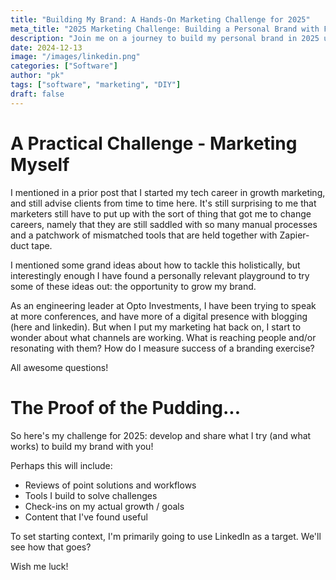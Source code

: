 ```yaml
---
title: "Building My Brand: A Hands-On Marketing Challenge for 2025"
meta_title: "2025 Marketing Challenge: Building a Personal Brand with Fresh Strategies"
description: "Join me on a journey to build my personal brand in 2025 using innovative marketing strategies and tools. Explore practical insights and learnings from my experiences in growth marketing and engineering leadership."
date: 2024-12-13
image: "/images/linkedin.png"
categories: ["Software"]
author: "pk"
tags: ["software", "marketing", "DIY"]
draft: false
---
```


# A Practical Challenge - Marketing Myself

I mentioned in a prior post that I started my tech career in growth marketing, and still advise clients from time to time here.
It's still surprising to me that marketers still have to put up with the sort of thing that got me to change careers, namely that
they are still saddled with so many manual processes and a patchwork of mismatched tools that are held together with Zapier-duct tape.

I mentioned some grand ideas about how to tackle this holistically, but interestingly enough I have found a personally relevant playground
to try some of these ideas out: the opportunity to grow my brand.

As an engineering leader at Opto Investments, I have been trying to speak at more conferences, and have more of a digital presence
with blogging (here and linkedin). But when I put my marketing hat back on, I start to wonder about what channels are working. 
What is reaching people and/or resonating with them? How do I measure success of a branding exercise?

All awesome questions!


# The Proof of the Pudding...

So here's my challenge for 2025: develop and share what I try (and what works) to build my brand with you!

Perhaps this will include:
- Reviews of point solutions and workflows
- Tools I build to solve challenges
- Check-ins on my actual growth / goals
- Content that I've found useful

To set starting context, I'm primarily going to use LinkedIn as a target. We'll see how that goes?

Wish me luck!
